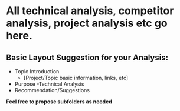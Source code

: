 # All technical analysis, competitor analysis, project analysis etc go here.

## Basic Layout Suggestion for your Analysis:
 - Topic Introduction
	 - [Project/Topic basic information, links, etc] 
 - Purpose -Technical Analysis
 - Recommendation/Suggestions

**Feel free to propose subfolders as needed**
